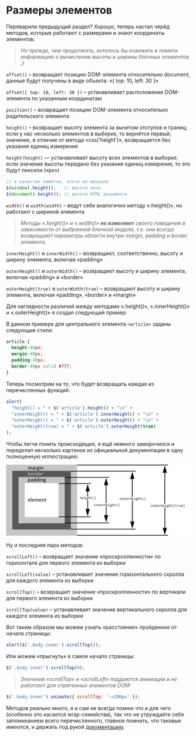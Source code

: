 # Размеры элементов

Переварили предыдущий раздел? Хорошо, теперь настал черёд методов, которые работают с размерами и знают координаты элементов:

> _Но прежде, чем продолжить, хотелось бы освежить в памяти информацию о вычислении высоты и ширины блочных элементов ;)_

`offset()` – возвращает позицию DOM-элемента относительно document, данные будут получены в виде объекта: «{ top: 10, left: 30 }»

`offset({ top: 10, left: 30 })` – устанавливает расположение DOM-элемента по указанным координатам

`position()` – возвращает позицию DOM-элемента относительно родительского элемента

`height()` – возвращает высоту элемента за вычетом отступов и границ; если у нас несколько элементов в выборке, то вернётся первый; значение, в отличие от метода «css('height')», возвращается без указания единиц измерения

`height(height)` — устанавливает высоту всех элементов в выборке; если значение высоты передано без указания единиц измерения, то это будут пиксели («px»)

```javascript
// в качестве памятки, взято из мануала
$(window).height();   // высота окна
$(document).height(); // высота HTML документа
```

`width()` и `width(width)` – ведут себя аналогично методу «.height()», но работают с шириной элемента

> _Методы «.height()» и «.width()» **не изменяют** своего поведения в зависимости от выбранной блочной модели, т.е. они всегда возвращают параметры области внутри margin, padding и border элемента._

`innerHeight()` и `innerWidth()` – возвращают, соответственно, высоту и ширину элемента, включая «padding»

`outerHeight()` и `outerWidth()` – возвращают высоту и ширину элемента, включая «padding» и «border»

`outerHeight(true)` и `outerWidth(true)` – возвращают высоту и ширину элемента, включая «padding», «border» и «margin»

Для наглядности различий между методами «.height()», «.innerHeight()» и «.outerHeight()» я создал следующий пример:

В данном примере для центрального элемента `<article>` заданы следующие стили:

```css
article {
  height:40px;
  margin:40px;
  padding:40px;
  border:40px solid #777;
}
```

Теперь посмотрим на то, что будет возвращать каждая из перечисленных функций:

```javascript
alert(
  "height() = " + $('article').height() + "\n" +
  "innerHeight() = " + $('article').innerHeight() + "\n" +
  "outerHeight() = " + $('article').outerHeight() + "\n" +
  "outerHeight(true) = " + $('article').outerHeight(true)
);
```

Чтобы легче понять происходящее, я ещё немного заморочился и переделал несколько картинок из официальной документации в одну полноценную иллюстрацию:

![блочная модель](../.gitbook/assets/box.png)

Ну и последняя пара методов:

`scrollLeft()` – возвращает значение «проскролленности» по горизонтали для первого элемента из выборки

`scrollLeft(value)` – устанавливает значение горизонтального скролла для каждого элемента из выборки

`scrollTop()` – возвращает значение «проскролленности» по вертикали для первого элемента из выборки

`scrollTop(value)` – устанавливает значение вертикального скролла для каждого элемента из выборки

Вот таким образом мы можем узнать «расстояние» пройденное от начала страницы:

```javascript
alert($('.body-inner').scrollTop());
```

Или можем «прыгнуть» в самое начало страницы:

```javascript
$('.body-inner').scrollTop(0);
```

> _Значения «scrollTop» и «scrollLeft» поддаются анимации и не работают для спрятанных элементов DOM:_

```javascript
$('.body-inner').animate({ scrollTop: '-=200px' });
```

Методов реально много, я и сам не всегда помню что и для чего (особенно это касается wrap-семейства), так что не утруждайте себя запоминанием всего перечисленного, главное помнить, что таковые имеются, и держать под рукой [документацию](http://api.jquery.com/category/manipulation/).
